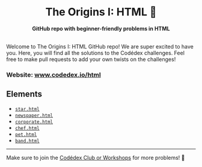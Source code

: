 <div align="center">
  <br>
  <h1>The Origins I: HTML 🌋</h1>
  <strong>GitHub repo with beginner-friendly problems in HTML</strong>
</div>
<br>

Welcome to The Origins I: HTML GitHub repo! We are super excited to have you. Here, you will find all the solutions to the Codédex challenges. Feel free to make pull requests to add your own twists on the challenges!

### Website: www.codedex.io/html

## Elements

- [`star.html`](https://github.com/codedex-io/html-101/blob/main/1-elements/star.html)
- [`newspaper.html`](https://github.com/codedex-io/html-101/blob/main/1-elements/newspaper.html)
- [`corporate.html`](https://github.com/codedex-io/html-101/blob/main/1-elements/corporate.html)
- [`chef.html`](https://github.com/codedex-io/html-101/blob/main/1-elements/chef.html)
- [`pet.html`](https://github.com/codedex-io/html-101/blob/main/1-elements/pet.html)
- [`band.html`](https://github.com/codedex-io/html-101/blob/main/1-elements/band.html)

---

Make sure to join the [Codédex Club or Workshops](https://www.codedex.io/community) for more problems! 💖
